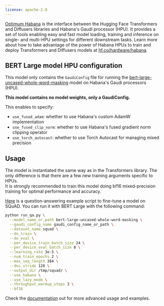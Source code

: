 ```yaml
---
license: apache-2.0
---
```


[Optimum Habana](https://github.com/huggingface/optimum-habana) is the interface between the Hugging Face Transformers and Diffusers libraries and Habana's Gaudi processor (HPU).
It provides a set of tools enabling easy and fast model loading, training and inference on single- and multi-HPU settings for different downstream tasks.
Learn more about how to take advantage of the power of Habana HPUs to train and deploy Transformers and Diffusers models at [hf.co/hardware/habana](https://huggingface.co/hardware/habana).

## BERT Large model HPU configuration

This model only contains the `GaudiConfig` file for running the [bert-large-uncased-whole-word-masking](https://huggingface.co/bert-large-uncased-whole-word-masking) model on Habana's Gaudi processors (HPU).

**This model contains no model weights, only a GaudiConfig.**

This enables to specify:
- `use_fused_adam`: whether to use Habana's custom AdamW implementation
- `use_fused_clip_norm`: whether to use Habana's fused gradient norm clipping operator
- `use_torch_autocast`: whether to use Torch Autocast for managing mixed precision

## Usage

The model is instantiated the same way as in the Transformers library.
The only difference is that there are a few new training arguments specific to HPUs.\
It is strongly recommended to train this model doing bf16 mixed-precision training for optimal performance and accuracy.

[Here](https://github.com/huggingface/optimum-habana/blob/main/examples/question-answering/run_qa.py) is a question-answering example script to fine-tune a model on SQuAD. You can run it with BERT Large with the following command:
```bash
python run_qa.py \
  --model_name_or_path bert-large-uncased-whole-word-masking \
  --gaudi_config_name gaudi_config_name_or_path \
  --dataset_name squad \
  --do_train \
  --do_eval \
  --per_device_train_batch_size 24 \
  --per_device_eval_batch_size 8 \
  --learning_rate 3e-5 \
  --num_train_epochs 2 \
  --max_seq_length 384 \
  --doc_stride 128 \
  --output_dir /tmp/squad/ \
  --use_habana \
  --use_lazy_mode \
  --throughput_warmup_steps 3 \
  --bf16
```

Check the [documentation](https://huggingface.co/docs/optimum/habana/index) out for more advanced usage and examples. 
